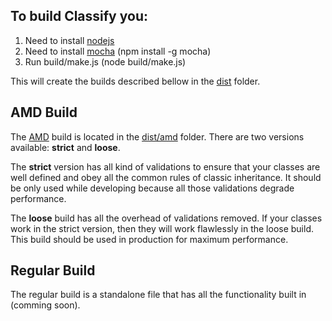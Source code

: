 ## To build Classify you: ##

1. Need to install [nodejs](http://nodejs.org)
2. Need to install [mocha](http://visionmedia.github.com/mocha/) (npm install -g mocha)
3. Run build/make.js (node build/make.js)

This will create the builds described bellow in the [dist](https://github.com/TrinityJS/Classify/tree/master/dist) folder.

## AMD Build ##

The [AMD](https://github.com/amdjs/amdjs-api/wiki/AMD) build is located in the [dist/amd](https://github.com/TrinityJS/Classify/tree/master/dist/amd) folder.
There are two versions available: __strict__ and __loose__.

The __strict__ version has all kind of validations to ensure that your classes are well defined and obey all the common rules of classic inheritance.
It should be only used while developing because all those validations degrade performance.

The __loose__ build has all the overhead of validations removed. If your classes work in the strict version, then they will work flawlessly in the loose build. This build should be used in production for maximum performance.

## Regular Build ##

The regular build is a standalone file that has all the functionality built in (comming soon).
